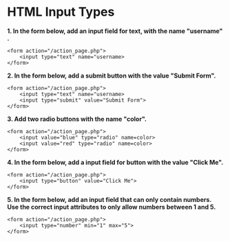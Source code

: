 # **HTML Input Types**

**1. In the form below, add an input field for text, with the name "username" .**

```
<form action="/action_page.php">
    <input type="text" name="username>
</form>
```

**2. In the form below, add a submit button with the value "Submit Form".**

```
<form action="/action_page.php">
    <input type="text" name="username>
    <input type="submit" value="Submit Form">
</form>
```

**3. Add two radio buttons with the name "color".**

```
<form action="/action_page.php">
    <input value="blue" type="radio" name=color>
    <input value="red" type="radio" name=color>
</form>
```

**4. In the form below, add a input field for button with the value "Click Me".**

```
<form action="/action_page.php">
    <input type="button" value="Click Me">
</form>
```

**5. In the form below, add an input field that can only contain numbers. Use the correct input attributes to only allow numbers between 1 and 5.**

```
<form action="/action_page.php">
    <input type="number" min="1" max="5">
</form>
```